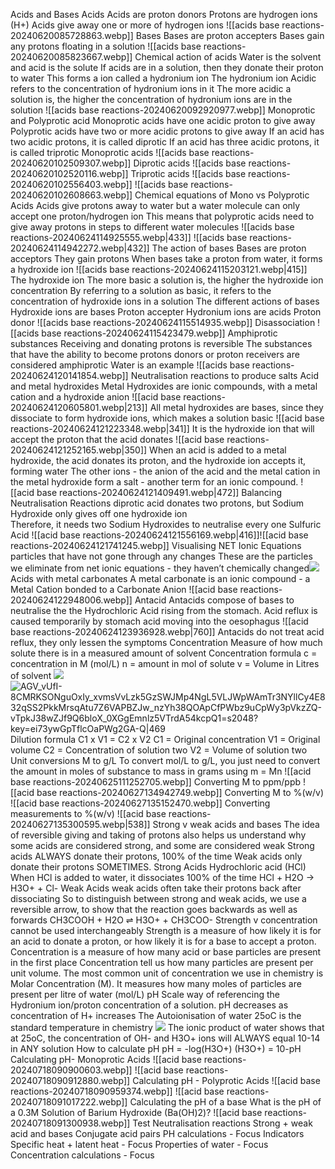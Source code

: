 Acids and Bases
	Acids
		Acids are proton donors
		Protons are hydrogen ions (H+)
		Acids give away one or more of hydrogen ions
		![[acids base reactions-20240620085728863.webp]]
	Bases
		Bases are proton accepters
		Bases gain any protons floating in a solution
		![[acids base reactions-20240620085823667.webp]]
	Chemical action of acids
		Water is the solvent and acid is the solute
		If acids are in a solution, then they donate their proton to water
		This forms a ion called a hydronium ion
	The hydronium ion
		Acidic refers to the concentration of hydronium ions in it
		The more acidic a solution is, the higher the concentration of hydronium ions are in the solution
		![[acids base reactions-20240620092920977.webp]]
	Monoprotic and Polyprotic acid
		Monoprotic acids have one acidic proton to give away
		Polyprotic acids have two or more acidic protons to give away
		If an acid has two acidic protons, it is called diprotic
		If an acid has three acidic protons, it is called triprotic
		Monoprotic acids
			![[acids base reactions-20240620102509307.webp]]
		Diprotic acids
			![[acids base reactions-20240620102520116.webp]]
		Triprotic acids
			![[acids base reactions-20240620102556403.webp]]
		![[acids base reactions-20240620102608663.webp]]
		Chemical equations of Mono vs Polyprotic Acids
			Acids give protons away to water but a water molecule can only accept one proton/hydrogen ion
			This means that polyprotic acids need to give away protons in steps to different water molecules
			![[acids base reactions-20240624114925555.webp|433]]
			![[acids base reactions-20240624114942272.webp|432]]
	The action of bases
		Bases are proton acceptors
			They gain protons
		When bases take a proton from water, it forms a hydroxide ion
		![[acids base reactions-20240624115203121.webp|415]]
		The hydroxide ion
			The more basic a solution is, the higher the hydroxide ion concentration
			By referring to a solution as basic, it refers to the concentration of hydroxide ions in a solution
		The different actions of bases
			Hydroxide ions are bases
				Proton accepter
			Hydronium ions are acids
				Proton donor
			![[acids base reactions-20240624115514935.webp]]
			Disassociation
				![[acids base reactions-20240624115423479.webp]]
		Amphiprotic substances
			Receiving and donating protons is reversible
			The substances that have the ability to become protons donors or proton receivers are considered amphiprotic
				Water is an example
			![[acids base reactions-20240624120141854.webp]]
Neutralisation reactions to produce salts
	Acid and metal hydroxides
		Metal Hydroxides are ionic compounds, with a metal cation and a hydroxide anion
		![[acid base reactions-20240624120605801.webp|213]]
		All metal hydroxides are bases, since they dissociate to form hydroxide ions, which makes a solution basic
		![[acid base reactions-20240624121223348.webp|341]]
		It is the hydroxide ion that will accept the proton that the acid donates
		![[acid base reactions-20240624121252165.webp|350]]
		When an acid is added to a metal hydroxide, the acid donates its proton, and the hydroxide ion accepts it, forming water
		The other ions - the anion of the acid and the metal cation in the metal hydroxide form a salt - another term for an ionic compound. 
		![[acid base reactions-20240624121409491.webp|472]]
	Balancing Neutralisation Reactions
		 diprotic acid donates two protons, but Sodium Hydroxide only gives off one hydroxide ion		
		Therefore, it needs two Sodium Hydroxides to neutralise every one Sulfuric Acid
		 ![[acid base reactions-20240624121556169.webp|416]]![[acid base reactions-20240624121741245.webp]]
		Visualising NET Ionic Equations
			 particles that have not gone through any changes 
			 These are the particles we eliminate from net ionic equations - they haven’t chemically changed![](https://lh7-us.googleusercontent.com/slidesz/AGV_vUeBh50HZ_F2J_iQA7Y-CsM6KMkwoIn0eL4RQC8vznRSliSiRao-e0DD9E_kpyBqgPQQ_A27AbPhHW8Wk9JrpiydTwXOqUlAT4vVvy8oOAenD9t0C4Ltwcc0sqX71YwJoEEjM5NFigGU1VWYWdJUAq_c8PAE2mit=s2048?key=sjwHWQVw3eHoEMVXYTo_KA)
	Acids with metal carbonates
		A metal carbonate is an ionic compound - a Metal Cation bonded to a Carbonate Anion
		![[acid base reactions-20240624122948006.webp]]
	Antacid
		Antacids compose of bases to neutralise the  the Hydrochloric Acid rising from the stomach.
		Acid reflux is caused temporarily by stomach acid moving into the oesophagus
		![[acid base reactions-20240624123936928.webp|760]]
		Antacids do not treat acid reflux, they only lessen the symptoms
Concentration
	Measure of how much solute there is in a measured amount of solvent
	Concentration formula
		c = concentration in M (mol/L)
		n = amount in mol of solute
		v = Volume in Litres of solvent
		![](https://lh7-us.googleusercontent.com/slidesz/AGV_vUfKIFnswV-GvOAEIV7l8McMJKURD4P4EcTAzgBT6FRBZIz2paRc21uIovcNGj2_En0ShS-zXoI0Mc3_EghfuNmR4G3MKHcjrWn-z5llMJcopV2p2u0ZfAg6k6_PmM8GSykx_syQS2h44a3XCNz-A1ubkgjBoOw=s2048?key=ei73ywGpTflcOaPWg2GA-Q)
		![AGV_vUfI-8CMRKSONguOxIy_xvmsVvLzk5GzSWJMp4NgL5VLJWpWAmTr3NYllCy4E832qSS2PkkMrsqAtu7Z6VAPBZJw_nzYh38QOApCfPWbz9uCpWy3pVkzZQ-vTpkJ38wZJf9Q6bloX_0XGgEmnlz5VTrdA54kcpQ1=s2048?key=ei73ywGpTflcOaPWg2GA-Q|469](https://lh7-us.googleusercontent.com/slidesz/AGV_vUfI-8CMRKSONguOxIy_xvmsVvLzk5GzSWJMp4NgL5VLJWpWAmTr3NYllCy4E832qSS2PkkMrsqAtu7Z6VAPBZJw_nzYh38QOApCfPWbz9uCpWy3pVkzZQ-vTpkJ38wZJf9Q6bloX_0XGgEmnlz5VTrdA54kcpQ1=s2048?key=ei73ywGpTflcOaPWg2GA-Q)
	Dilution formula
		C1 x V1 = C2 x V2
		C1 = Original concentration
		V1 = Original volume
		C2 = Concentration of solution two
		V2 = Volume of solution two
	Unit conversions
		M to g/L
			To convert mol/L to g/L, you just need to convert the amount in moles of substance to mass in grams using m = Mn
			![[acid base reactions-20240625111252705.webp]]
		Converting M to ppm/ppb
			![[acid base reactions-20240627134942749.webp]]
		Converting M to %(w/v)
			![[acid base reactions-20240627135152470.webp]]
		Converting measurements to %(w/v)
			![[acid base reactions-20240627135300595.webp|538]]
Strong v weak acids and bases
	The idea of reversible giving and taking of protons also helps us understand why some acids are considered strong, and some are considered weak
	Strong acids ALWAYS donate their protons, 100% of the time
	Weak acids only donate their protons SOMETIMES. 
	Strong Acids
		Hydrochloric acid (HCl) 
		When HCl is added to water, it dissociates 100% of the time
		HCl + H2O → H3O+ + Cl-
	Weak Acids
		weak acids often take their protons back after dissociating
		So to distinguish between strong and weak acids, we use a reversible arrow, to show that the reaction goes backwards as well as forwards
		CH3COOH + H2O ⇌  H3O+ + CH3COO-
	Strength v concentration
		cannot be used interchangeably
		Strength is a measure of how likely it is for an acid to donate a proton, or how likely it is for a base to accept a proton. 
		Concentration is a measure of how many acid or base particles are present in the first place
Concentration
	tell us how many particles are present per unit volume.
	The most common unit of concentration we use in chemistry is Molar Concentration (M).
	It measures how many moles of particles are present per litre of water (mol/L)
pH Scale
	way of referencing the Hydronium ion/proton concentration of a solution. 
	pH decreases as concentration of H+ increases
	The Autoionisation of water
		 25oC is the standard temperature in chemistry ![](https://lh7-us.googleusercontent.com/slidesz/AGV_vUd6PxRHFvTAgnjslLkeqOcvUXYhjpOWO9gT7sSKwbDouWwJ_HyOcsiQsCQn7qXeiWpS_z_GT26rg-LwY3UP2hR_DO0qLPCmqXVgVDd1wOkEsqzq5or-hXOfUXbeT1b5c6cohoToUGh7a8-GWULVyTzafSFIBms=s2048?key=-zP6FfT034wG0amFXy8SyQ)
		 The ionic product of water shows that at 25oC, the concentration of OH- and H3O+ ions will ALWAYS equal 10-14 in ANY solution
	How to calculate pH
		pH = -log(H3O+)
		(H3O+) = 10-pH
		Calculating pH- Monoprotic Acids
			![[acid base reactions-20240718090900603.webp]]
			![[acid base reactions-20240718090912880.webp]]
		Calculating pH - Polyprotic Acids
			![[acid base reactions-20240718090959374.webp]]
			![[acid base reactions-20240718091017222.webp]]
		Calculating the pH of a base
			What is the pH of a 0.3M Solution of Barium Hydroxide (Ba(OH)2)?
			![[acid base reactions-20240718091300938.webp]]
Test
	Neutralisation reactions
	Strong + weak acid and bases
	Conjugate acid pairs
	PH calculations - Focus
	Indicators
	Specific heat + latent heat - Focus
	Properties of water - Focus
	Concentration calculations - Focus




